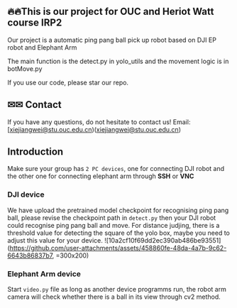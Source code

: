 ## 🔥🔥This is our project for OUC and Heriot Watt course IRP2

 Our project is a automatic ping pang ball pick up robot based on DJI EP robot and Elephant Arm

The main function is the detect.py in yolo_utils and the movement logic is in botMove.py

If you use our code, please star our repo.
## ✉✉ Contact
If you have any questions, do not hesitate to contact us!
Email: [xiejiangwei@stu.ouc.edu.cn)(xiejiangwei@stu.ouc.edu.cn)

## Introduction
Make sure your group has ```2 PC devices```, one for connecting DJI robot and the other one for connecting elephant arm through **SSH** or **VNC**
### DJI device
We have upload the pretrained model checkpoint for recognising ping pang ball, please revise the checkpoint path in ```detect.py``` then your DJI robot could recognise ping pang ball and move.
For distance judjing, there is a threshold value for detecting the square of the yolo box, maybe you need to adjust this value for your device.
![10a2cf10f69dd2ec390ab486be93551](https://github.com/user-attachments/assets/458860fe-48da-4a7b-9c62-6643b86837b7, =300x200)

### Elephant Arm device
Start ```video.py``` file as long as another device programms run, the robot arm camera will check whether there is a ball in its view through cv2 method.
